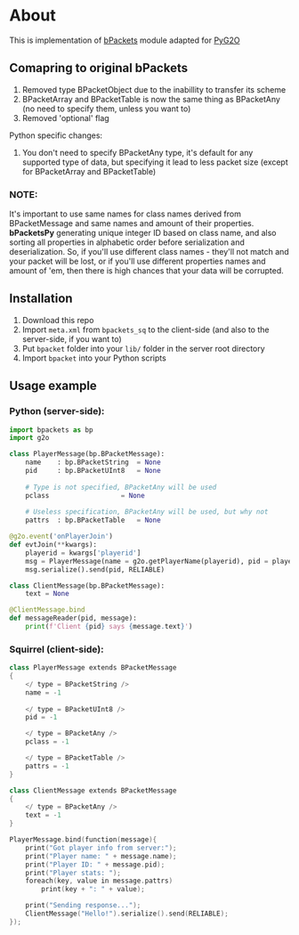 
# About

This is implementation of [bPackets](https://gitlab.com/bcore1/bpackets) module adapted for [PyG2O](https://github.com/AURUMVORXX/PyG2O)
## Comapring to original bPackets
1. Removed type BPacketObject due to the inabillity to transfer its scheme
2. BPacketArray and BPacketTable is now the same thing as BPacketAny (no need to specify them, unless you want to)
3. Removed 'optional' flag

Python specific changes:
1. You don't need to specify BPacketAny type, it's default for any supported type of data, but specifying it lead to less packet size (except for BPacketArray and BPacketTable)

### NOTE:
It's important to use same names for class names derived from BPacketMessage and same names and amount of their properties. 
**bPacketsPy** generating unique integer ID based on class name, and also sorting all properties in alphabetic order before serialization and deserialization. So, if you'll use different class names - they'll not match and your packet will be lost, or if you'll use different properties names and amount of 'em, then there is high chances that your data will be corrupted.
## Installation
1. Download this repo
2. Import `meta.xml` from `bpackets_sq` to the client-side (and also to the server-side, if you want to)
3. Put `bpacket` folder into your `lib/` folder in the server root directory
4. Import `bpacket` into your Python scripts
## Usage example
### Python (server-side):
```python
import bpackets as bp
import g2o

class PlayerMessage(bp.BPacketMessage):
	name 	: bp.BPacketString 	= None
	pid 	: bp.BPacketUInt8 	= None
	
	# Type is not specified, BPacketAny will be used
	pclass 			        = None
	
	# Useless specification, BPacketAny will be used, but why not
	pattrs	: bp.BPacketTable 	= None

@g2o.event('onPlayerJoin')
def evtJoin(**kwargs):
	playerid = kwargs['playerid']
	msg = PlayerMessage(name = g2o.getPlayerName(playerid), pid = playerid, pattrs = {'hp': 40, 'str': 500})
	msg.serialize().send(pid, RELIABLE)

class ClientMessage(bp.BPacketMessage):
	text = None

@ClientMessage.bind
def messageReader(pid, message):
	print(f'Client {pid} says {message.text}')
```

### Squirrel (client-side):
```cpp
class PlayerMessage extends BPacketMessage
{
	</ type = BPacketString />
	name = -1
	
	</ type = BPacketUInt8 />
	pid = -1

	</ type = BPacketAny />
	pclass = -1

	</ type = BPacketTable />
	pattrs = -1
}

class ClientMessage extends BPacketMessage
{
	</ type = BPacketAny />
	text = -1
}

PlayerMessage.bind(function(message){
	print("Got player info from server:");
	print("Player name: " + message.name);
	print("Player ID: " + message.pid);
	print("Player stats: ");
	foreach(key, value in message.pattrs)
		print(key + ": " + value);

	print("Sending response...");
	ClientMessage("Hello!").serialize().send(RELIABLE);
});
```
